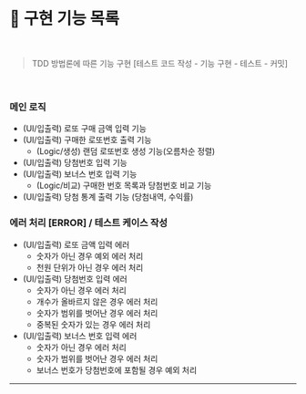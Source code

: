# 🚀 구현 기능 목록

<br />

> TDD 방법론에 따른 기능 구현 [테스트 코드 작성 - 기능 구현 - 테스트 - 커밋]
<br />

### 메인 로직

- (UI/입출력) 로또 구매 금액 입력 기능
- (UI/입출력) 구매한 로또번호 출력 기능
    - (Logic/생성) 랜덤 로또번호 생성 기능(오름차순 정렬)
- (UI/입출력) 당첨번호 입력 기능
- (UI/입출력) 보너스 번호 입력 기능
    - (Logic/비교) 구매한 번호 목록과 당첨번호 비교 기능 
- (UI/입출력) 당첨 통계 출력 기능 (당첨내역, 수익률)

### 에러 처리 [ERROR] / 테스트 케이스 작성

- (UI/입출력) 로또 금액 입력 에러
    - 숫자가 아닌 경우 예외 에러 처리
    - 천원 단위가 아닌 경우 에러 처리
- (UI/입출력) 당첨번호 입력 에러
    - 숫자가 아닌 경우 에러 처리
    - 개수가 올바르지 않은 경우 에러 처리
    - 숫자가 범위를 벗어난 경우 에러 처리
    - 중복된 숫자가 있는 경우 에러 처리
- (UI/입출력) 보너스 번호 입력 에러 
    - 숫자가 아닌 경우 에러 처리
    - 숫자가 범위를 벗어난 경우 에러 처리
    - 보너스 번호가 당첨번호에 포함될 경우 예외 처리

---